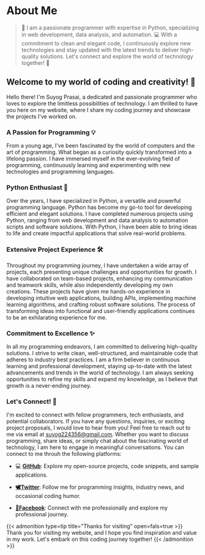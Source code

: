 # About Me

>  👋 I am a passionate programmer with expertise in Python, specializing in web development, data analysis, and automation. 💻 With a commitment to clean and elegant code, I continuously explore new technologies and stay updated with the latest trends to deliver high-quality solutions. Let's connect and explore the world of technology together! 🚀

## Welcome to my world of coding and creativity! 🚀

Hello there! I'm Suyog Prasai, a dedicated and passionate programmer who loves to explore the limitless possibilities of technology. I am thrilled to have you here on my website, where I share my coding journey and showcase the projects I've worked on.

### A Passion for Programming 💡

From a young age, I've been fascinated by the world of computers and the art of programming. What began as a curiosity quickly transformed into a lifelong passion. I have immersed myself in the ever-evolving field of programming, continuously learning and experimenting with new technologies and programming languages.

### Python Enthusiast 🐍

Over the years, I have specialized in Python, a versatile and powerful programming language. Python has become my go-to tool for developing efficient and elegant solutions. I have completed numerous projects using Python, ranging from web development and data analysis to automation scripts and software solutions. With Python, I have been able to bring ideas to life and create impactful applications that solve real-world problems.

### Extensive Project Experience 🛠️

Throughout my programming journey, I have undertaken a wide array of projects, each presenting unique challenges and opportunities for growth. I have collaborated on team-based projects, enhancing my communication and teamwork skills, while also independently developing my own creations. These projects have given me hands-on experience in developing intuitive web applications, building APIs, implementing machine learning algorithms, and crafting robust software solutions. The process of transforming ideas into functional and user-friendly applications continues to be an exhilarating experience for me.

### Commitment to Excellence ✨

In all my programming endeavors, I am committed to delivering high-quality solutions. I strive to write clean, well-structured, and maintainable code that adheres to industry best practices. I am a firm believer in continuous learning and professional development, staying up-to-date with the latest advancements and trends in the world of technology. I am always seeking opportunities to refine my skills and expand my knowledge, as I believe that growth is a never-ending journey.

### Let's Connect! 🤝

I'm excited to connect with fellow programmers, tech enthusiasts, and potential collaborators. If you have any questions, inquiries, or exciting project proposals, I would love to hear from you! Feel free to reach out to me via email at suyog224356@gmail.com. Whether you want to discuss programming, share ideas, or simply chat about the fascinating world of technology, I am here to engage in meaningful conversations. You can connect to me throuh the following platforms:

* 💻 [**GitHub**](https://github.com/suyogprasai): Explore my open-source projects, code snippets, and sample applications.

* [**🕊️Twitter**](https://twitter.com/suyog_prasai): Follow me for programming insights, industry news, and occasional coding humor.

* [**📒Facebook**](https://www.facebook.com/suyog.pras): Connect with me professionally and explore my professional journey.

{{< admonition type=tip title="Thanks for visiting" open=fals=true >}}
Thank you for visiting my website, and I hope you find inspiration and value in my work. Let's embark on this coding journey together!
{{< /admonition >}}
